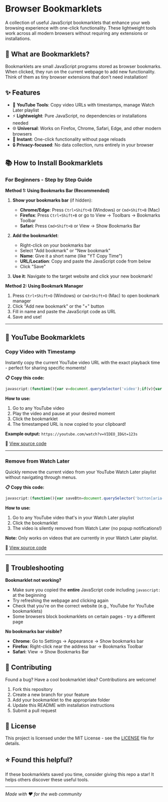 # Browser Bookmarklets

A collection of useful JavaScript bookmarklets that enhance your web browsing experience with one-click functionality. These lightweight tools work across all modern browsers without requiring any extensions or installations.

## 🚀 What are Bookmarklets?

Bookmarklets are small JavaScript programs stored as browser bookmarks. When clicked, they run on the current webpage to add new functionality. Think of them as tiny browser extensions that don't need installation!

## ✨ Features

- 🎥 **YouTube Tools**: Copy video URLs with timestamps, manage Watch Later playlist
- ⚡ **Lightweight**: Pure JavaScript, no dependencies or installations needed
- 🌐 **Universal**: Works on Firefox, Chrome, Safari, Edge, and other modern browsers
- 🚀 **Instant**: One-click functionality without page reloads
- 🔒 **Privacy-focused**: No data collection, runs entirely in your browser

## 📚 How to Install Bookmarklets

### For Beginners - Step by Step Guide

**Method 1: Using Bookmarks Bar (Recommended)**
1. **Show your bookmarks bar** (if hidden):
   - **Chrome/Edge**: Press `Ctrl+Shift+B` (Windows) or `Cmd+Shift+B` (Mac)
   - **Firefox**: Press `Ctrl+Shift+B` or go to View → Toolbars → Bookmarks Toolbar
   - **Safari**: Press `Cmd+Shift+B` or View → Show Bookmarks Bar

2. **Add the bookmarklet**:
   - Right-click on your bookmarks bar
   - Select "Add bookmark" or "New bookmark"
   - **Name**: Give it a short name (like "YT Copy Time")
   - **URL/Location**: Copy and paste the JavaScript code from below
   - Click "Save"

3. **Use it**: Navigate to the target website and click your new bookmark!

**Method 2: Using Bookmark Manager**
1. Press `Ctrl+Shift+O` (Windows) or `Cmd+Shift+O` (Mac) to open bookmark manager
2. Click "Add new bookmark" or the "+" button
3. Fill in name and paste the JavaScript code as URL
4. Save and use!

---

## 🎥 YouTube Bookmarklets

### Copy Video with Timestamp
Instantly copy the current YouTube video URL with the exact playback time - perfect for sharing specific moments!

**📋 Copy this code:**
```javascript
javascript:(function(){var v=document.querySelector('video');if(v){var t=Math.floor(v.currentTime);var url=window.location.href.split('&t=')[0].split('#t=')[0]+(window.location.href.indexOf('?')>-1?'&':'?')+'t='+t+'s';navigator.clipboard.writeText(url);alert('Copied: '+url);}else{alert('No video found');}})();
```

**How to use:**
1. Go to any YouTube video
2. Play the video and pause at your desired moment
3. Click the bookmarklet
4. The timestamped URL is now copied to your clipboard!

**Example output:** `https://youtube.com/watch?v=VIDEO_ID&t=123s`

📁 [View source code](https://github.com/sha6a6/Browser-Bookmarklets/blob/main/bookmarklets/youtube-copy-timestamp.js)

---

### Remove from Watch Later
Quickly remove the current video from your YouTube Watch Later playlist without navigating through menus.

**📋 Copy this code:**
```javascript
javascript:(function(){var saveBtn=document.querySelector('button[aria-label*="Save"], #top-level-buttons button[aria-label*="Save"]');if(saveBtn){saveBtn.click();setTimeout(function(){var watchLaterOptions=document.querySelectorAll('ytd-playlist-add-to-option-renderer');var found=false;for(var i=0;i<watchLaterOptions.length;i++){var option=watchLaterOptions[i];var text=option.textContent||option.innerText;if(text.includes('Watch later')){var checkbox=option.querySelector('tp-yt-paper-checkbox');var isChecked=checkbox&&(checkbox.hasAttribute('checked')||checkbox.getAttribute('aria-checked')==='true'||option.hasAttribute('selected'));if(isChecked){checkbox.click();found=true;setTimeout(function(){document.dispatchEvent(new KeyboardEvent('keydown',{key:'Escape',keyCode:27,which:27}));},1000);break;}}}if(!found){document.dispatchEvent(new KeyboardEvent('keydown',{key:'Escape',keyCode:27,which:27}));alert('Watch Later not found or not checked');}},800);}else{var menu=document.querySelector('#menu button[aria-label="More actions"]');if(menu){menu.click();setTimeout(function(){var saveInMenu=document.querySelectorAll('tp-yt-paper-listbox #items ytd-menu-service-item-renderer');for(var i=0;i<saveInMenu.length;i++){if(saveInMenu[i].textContent.includes('Save')){saveInMenu[i].click();setTimeout(function(){var watchLaterOptions=document.querySelectorAll('ytd-playlist-add-to-option-renderer');for(var j=0;j<watchLaterOptions.length;j++){var option=watchLaterOptions[j];if(option.textContent.includes('Watch later')){var checkbox=option.querySelector('tp-yt-paper-checkbox');if(checkbox&&(checkbox.hasAttribute('checked')||option.hasAttribute('selected'))){checkbox.click();setTimeout(function(){document.dispatchEvent(new KeyboardEvent('keydown',{key:'Escape',keyCode:27,which:27}));},1000);return;}}}document.dispatchEvent(new KeyboardEvent('keydown',{key:'Escape',keyCode:27,which:27}));},800);return;}}document.dispatchEvent(new KeyboardEvent('keydown',{key:'Escape',keyCode:27,which:27}));},500);}}})();
```

**How to use:**
1. Go to any YouTube video that's in your Watch Later playlist
2. Click the bookmarklet
3. The video is silently removed from Watch Later (no popup notifications!)

**Note:** Only works on videos that are currently in your Watch Later playlist.

📁 [View source code](https://github.com/sha6a6/Browser-Bookmarklets/blob/main/bookmarklets/youtube-remove-watch-later.js)

---

## 🔧 Troubleshooting

**Bookmarklet not working?**
- Make sure you copied the **entire** JavaScript code including `javascript:` at the beginning
- Try refreshing the webpage and clicking again
- Check that you're on the correct website (e.g., YouTube for YouTube bookmarklets)
- Some browsers block bookmarklets on certain pages - try a different page

**No bookmarks bar visible?**
- **Chrome**: Go to Settings → Appearance → Show bookmarks bar
- **Firefox**: Right-click near the address bar → Bookmarks Toolbar
- **Safari**: View → Show Bookmarks Bar

## 🤝 Contributing

Found a bug? Have a cool bookmarklet idea? Contributions are welcome!

1. Fork this repository
2. Create a new branch for your feature
3. Add your bookmarklet to the appropriate folder
4. Update this README with installation instructions
5. Submit a pull request

## 📄 License

This project is licensed under the MIT License - see the [LICENSE](LICENSE) file for details.

## ⭐ Found this helpful?

If these bookmarklets saved you time, consider giving this repo a star! It helps others discover these useful tools.

---

*Made with ❤️ for the web community*

